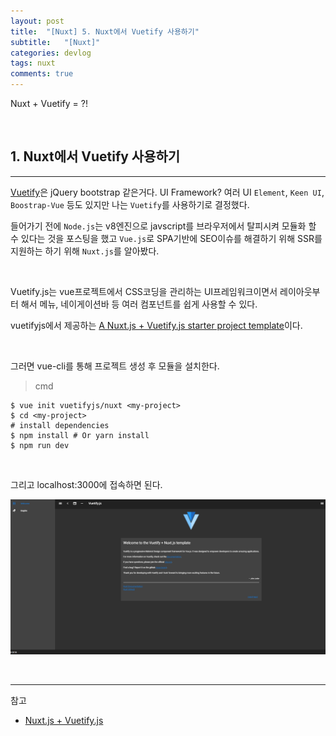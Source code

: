 ```yaml
---
layout: post
title:  "[Nuxt] 5. Nuxt에서 Vuetify 사용하기"
subtitle:   "[Nuxt]"
categories: devlog
tags: nuxt
comments: true
---
```


Nuxt + Vuetify = ?!

<br>


## 1. Nuxt에서 Vuetify 사용하기
---

[Vuetify](https://vuetifyjs.com/ko/)은 jQuery bootstrap 같은거다. UI Framework? 여러 UI `Element`, `Keen UI`, `Boostrap-Vue` 등도 있지만 나는 `Vuetify`를 사용하기로 결정했다.


들어가기 전에 `Node.js`는 v8엔진으로 javscript를 브라우저에서 탈피시켜 모듈화 할 수 있다는 것을 포스팅을 했고
`Vue.js`로 SPA기반에 SEO이슈를 해결하기 위해 SSR를 지원하는 하기 위해 `Nuxt.js`를 알아봤다.

<br>

Vuetify.js는 vue프로젝트에서 CSS코딩을 관리하는 UI프레임워크이면서 레이아웃부터 해서 메뉴, 네이게이션바 등 여러 컴포넌트를 쉽게 사용할 수 있다.


vuetifyjs에서 제공하는 [A Nuxt.js + Vuetify.js starter project template](https://github.com/vuetifyjs/nuxt)이다. 

<br>

그러면 vue-cli를 통해 프로젝트 생성 후 모듈을 설치한다.

> cmd 

```
$ vue init vuetifyjs/nuxt <my-project>  
$ cd <my-project>                     
# install dependencies
$ npm install # Or yarn install
$ npm run dev
```

<br>

그리고 localhost:3000에 접속하면 된다.

[![Nuxt&Vuetify-s1](/assets/img/devlog/201811/Nuxt&Vuetify-s1.png)]()

<br>


---
참고

+ [Nuxt.js + Vuetify.js](https://github.com/vuetifyjs/nuxt)